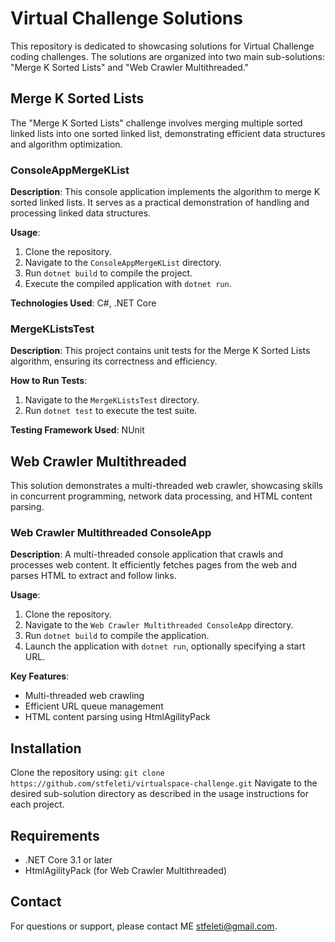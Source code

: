 # Virtual Challenge Solutions

This repository is dedicated to showcasing solutions for Virtual Challenge coding challenges. The solutions are organized into two main sub-solutions: \"Merge K Sorted Lists\" and \"Web Crawler Multithreaded.\"

## Merge K Sorted Lists

The \"Merge K Sorted Lists\" challenge involves merging multiple sorted linked lists into one sorted linked list, demonstrating efficient data structures and algorithm optimization.

### ConsoleAppMergeKList

**Description**: This console application implements the algorithm to merge K sorted linked lists. It serves as a practical demonstration of handling and processing linked data structures.

**Usage**:
1. Clone the repository.
2. Navigate to the `ConsoleAppMergeKList` directory.
3. Run `dotnet build` to compile the project.
4. Execute the compiled application with `dotnet run`.

**Technologies Used**: C#, .NET Core

### MergeKListsTest

**Description**: This project contains unit tests for the Merge K Sorted Lists algorithm, ensuring its correctness and efficiency.

**How to Run Tests**:
1. Navigate to the `MergeKListsTest` directory.
2. Run `dotnet test` to execute the test suite.

**Testing Framework Used**: NUnit

## Web Crawler Multithreaded

This solution demonstrates a multi-threaded web crawler, showcasing skills in concurrent programming, network data processing, and HTML content parsing.

### Web Crawler Multithreaded ConsoleApp

**Description**: A multi-threaded console application that crawls and processes web content. It efficiently fetches pages from the web and parses HTML to extract and follow links.

**Usage**:
1. Clone the repository.
2. Navigate to the `Web Crawler Multithreaded ConsoleApp` directory.
3. Run `dotnet build` to compile the application.
4. Launch the application with `dotnet run`, optionally specifying a start URL.

**Key Features**:
- Multi-threaded web crawling
- Efficient URL queue management
- HTML content parsing using HtmlAgilityPack

## Installation

Clone the repository using:
``` git clone https://github.com/stfeleti/virtualspace-challenge.git ```
Navigate to the desired sub-solution directory as described in the usage instructions for each project.

## Requirements

- .NET Core 3.1 or later
- HtmlAgilityPack (for Web Crawler Multithreaded)



## Contact

For questions or support, please contact ME stfeleti@gmail.com.
